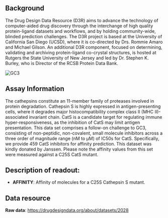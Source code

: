 ## Background
The Drug Design Data Resource (D3R) aims to advance the technology of computer-aided drug discovery through the interchange of high quality protein-ligand datasets and workflows, and by holding community-wide, blinded prediction challenges. The D3R project is based at the University of California San Diego (UCSD), where it is co-directed by Drs. Rommie Amaro and Michael Gilson. An additional D3R component, focused on determining, validating and archiving protein-ligand co-crystal structures, is hosted at Rutgers the State University of New Jersey and led by Dr. Stephen K. Burley, who is Director of the RCSB Protein Data Bank.

![GC3](https://drugdesigndata.org/upload/community-components/CatS.png)

## Assay Information
The cathepsins constitute an 11-member family of proteases involved in protein degradation. Cathepsin S is highly expressed in antigen-presenting cells, where it degrades major histocompatibility complex class II (MHC II)-associated invariant chain. CatS is a candidate target for regulating immune hyper-responsiveness, as the inhibition of CatS may limit antigen presentation. This data set comprises a follow-on challenge to GC3, consisting of non-peptidic, non-covalent, small molecule inhibitors across a three order of magnitude range (nM to μM) of IC50s for CatS. Specifically, we provide 459 CatS inhibitors for affinity prediction. This dataset was kindly donated by Janssen. Please note the affinity values from this set were measured against a C25S CatS mutant.


## Description of readout:
- **AFFINITY**: Affinity of molecules for a C25S Cathepsin S mutant. 

## Data resource

**Raw data**: https://drugdesigndata.org/about/datasets/2028
